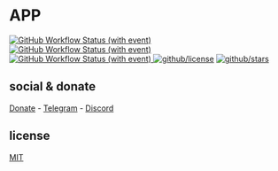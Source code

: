 # APP

[![GitHub Workflow Status (with event)](https://img.shields.io/github/actions/workflow/status/brtmvdl/app/docker-pull.yml?label=Docker%20pull&link=https%3A%2F%2Fgithub.com%2Fbrtmvdl%2Fapply%2Factions%2Fworkflows%2Fdocker-pull.yml)](https://github.com/brtmvdl/app/blob/main/.github/workflows/docker-push.yml) [![GitHub Workflow Status (with event)](https://img.shields.io/github/actions/workflow/status/brtmvdl/app/docker-push.yml?label=Docker%20push&link=https%3A%2F%2Fgithub.com%2Fbrtmvdl%2Fapply%2Factions%2Fworkflows%2Fdocker-push.yml)
](https://github.com/brtmvdl/app/actions/workflows/docker-push.yml) [![GitHub Workflow Status (with event)](https://img.shields.io/github/actions/workflow/status/brtmvdl/app/github-release.yml?label=GitHub%20release&link=https%3A%2F%2Fgithub.com%2Fbrtmvdl%2Fapply%2Factions%2Fworkflows%2Fgithub-release.yml)
](https://github.com/brtmvdl/app/actions/workflows/github-release.yml) [![github/license](https://img.shields.io/github/license/brtmvdl/app)](https://img.shields.io/github/license/brtmvdl/app)  [![github/stars](https://img.shields.io/github/stars/brtmvdl/app?style=social)](https://img.shields.io/github/stars/brtmvdl/app?style=social)

## social & donate

[Donate](https://link.mercadopago.com.br/brtmvdl) - [Telegram](https://t.me/+KRmg5MlqgMk0MTg5) - [Discord](https://discord.gg/auCmnvV2)

## license

[MIT](./LICENSE)
